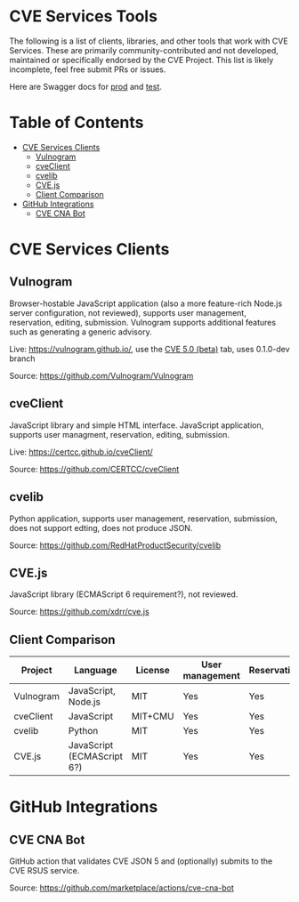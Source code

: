 CVE Services Tools
==================

The following is a list of clients, libraries, and other tools that work with CVE Services. These are primarily community-contributed and not developed, maintained or specifically endorsed by the CVE Project. This list is likely incomplete, feel free submit PRs or issues.

Here are Swagger docs for [prod](https://cveawg.mitre.org/api-docs/) and [test](https://cveawg-test.mitre.org/api-docs/).

# Table of Contents

* [CVE Services Clients](#cve-services-clients)
   * [Vulnogram](#vulnogram)
   * [cveClient](#cveclient)
   * [cvelib](#cvelib)
   * [CVE.js](#cvejs)
   * [Client Comparison](#client-comparison)
* [GitHub Integrations](#github-integrations)
   * [CVE CNA Bot](#cve-cna-bot)

<!-- Created by https://github.com/ekalinin/github-markdown-toc -->

# CVE Services Clients

## Vulnogram
Browser-hostable JavaScript application (also a more feature-rich Node.js server configuration, not reviewed), supports user management, reservation, editing, submission. Vulnogram supports additional features such as generating a generic advisory.

Live: https://vulnogram.github.io/, use the [CVE 5.0 (beta)](https://vulnogram.github.io/cve5/) tab, uses 0.1.0-dev branch

Source: https://github.com/Vulnogram/Vulnogram

## cveClient
JavaScript library and simple HTML interface. JavaScript application, supports user managment, reservation, editing, submission.

Live: https://certcc.github.io/cveClient/

Source: https://github.com/CERTCC/cveClient

## cvelib
Python application, supports user management, reservation, submission, does not support edting, does not produce JSON.

Source: https://github.com/RedHatProductSecurity/cvelib

## CVE.js
JavaScript library (ECMAScript 6 requirement?), not reviewed.

Source: https://github.com/xdrr/cve.js

## Client Comparison
| Project | Language | License | User management | Reservation | Editing | Submission |
| --- | --- | --- | --- | --- | --- | --- |
| Vulnogram | JavaScript, Node.js | MIT | Yes | Yes | Yes | Yes |
| cveClient | JavaScript | MIT+CMU | Yes | Yes | Yes | Yes |
| cvelib | Python | MIT | Yes | Yes | No | Yes |
| CVE.js | JavaScript (ECMAScript 6?) | MIT | Yes | Yes | No | Yes |

# GitHub Integrations

## CVE CNA Bot
GitHub action that validates CVE JSON 5 and (optionally) submits to the CVE RSUS service.

Source: https://github.com/marketplace/actions/cve-cna-bot
